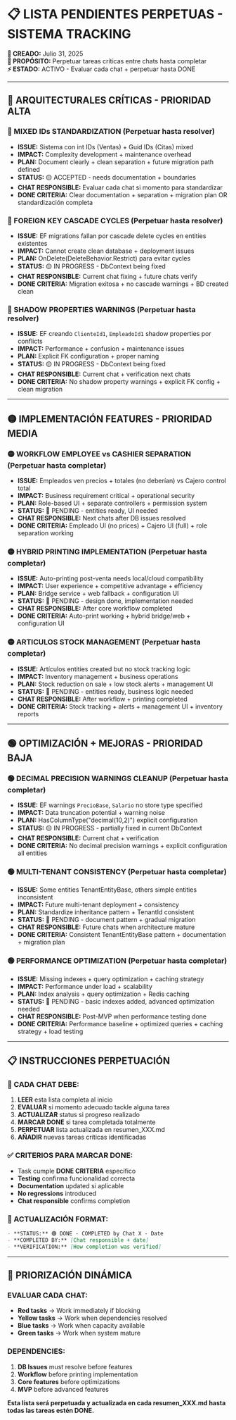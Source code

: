 # 📋 LISTA PENDIENTES PERPETUAS - SISTEMA TRACKING

**📅 CREADO:** Julio 31, 2025  
**🎯 PROPÓSITO:** Perpetuar tareas críticas entre chats hasta completar  
**⚡ ESTADO:** ACTIVO - Evaluar cada chat + perpetuar hasta DONE  

---

## 🚨 ARQUITECTURALES CRÍTICAS - PRIORIDAD ALTA

### **🔴 MIXED IDs STANDARDIZATION (Perpetuar hasta resolver)**
- **ISSUE:** Sistema con int IDs (Ventas) + Guid IDs (Citas) mixed
- **IMPACT:** Complexity development + maintenance overhead
- **PLAN:** Document clearly + clean separation + future migration path defined
- **STATUS:** 🟡 ACCEPTED - needs documentation + boundaries 
- **CHAT RESPONSIBLE:** Evaluar cada chat si momento para standardizar
- **DONE CRITERIA:** Clear documentation + separation + migration plan OR standardización completa

### **🔴 FOREIGN KEY CASCADE CYCLES (Perpetuar hasta resolver)**
- **ISSUE:** EF migrations fallan por cascade delete cycles en entities existentes
- **IMPACT:** Cannot create clean database + deployment issues
- **PLAN:** OnDelete(DeleteBehavior.Restrict) para evitar cycles
- **STATUS:** 🟡 IN PROGRESS - DbContext being fixed
- **CHAT RESPONSIBLE:** Current chat fixing + future chats verify
- **DONE CRITERIA:** Migration exitosa + no cascade warnings + BD created clean

### **🔴 SHADOW PROPERTIES WARNINGS (Perpetuar hasta resolver)**
- **ISSUE:** EF creando `ClienteId1`, `EmpleadoId1` shadow properties por conflicts
- **IMPACT:** Performance + confusion + maintenance issues
- **PLAN:** Explicit FK configuration + proper naming
- **STATUS:** 🟡 IN PROGRESS - DbContext being fixed
- **CHAT RESPONSIBLE:** Current chat + verification next chats
- **DONE CRITERIA:** No shadow property warnings + explicit FK config + clean migration

---

## 🟡 IMPLEMENTACIÓN FEATURES - PRIORIDAD MEDIA

### **🟡 WORKFLOW EMPLOYEE vs CASHIER SEPARATION (Perpetuar hasta completar)**
- **ISSUE:** Empleados ven precios + totales (no deberían) vs Cajero control total
- **IMPACT:** Business requirement critical + operational security
- **PLAN:** Role-based UI + separate controllers + permission system
- **STATUS:** 🔵 PENDING - entities ready, UI needed
- **CHAT RESPONSIBLE:** Next chats after DB issues resolved
- **DONE CRITERIA:** Empleado UI (no prices) + Cajero UI (full) + role separation working

### **🟡 HYBRID PRINTING IMPLEMENTATION (Perpetuar hasta completar)**
- **ISSUE:** Auto-printing post-venta needs local/cloud compatibility
- **IMPACT:** User experience + competitive advantage + efficiency
- **PLAN:** Bridge service + web fallback + configuration UI
- **STATUS:** 🔵 PENDING - design done, implementation needed
- **CHAT RESPONSIBLE:** After core workflow completed
- **DONE CRITERIA:** Auto-print working + hybrid bridge/web + configuration UI

### **🟡 ARTICULOS STOCK MANAGEMENT (Perpetuar hasta completar)**
- **ISSUE:** Artículos entities created but no stock tracking logic
- **IMPACT:** Inventory management + business operations
- **PLAN:** Stock reduction on sale + low stock alerts + management UI
- **STATUS:** 🔵 PENDING - entities ready, business logic needed
- **CHAT RESPONSIBLE:** After workflow + printing completed
- **DONE CRITERIA:** Stock tracking + alerts + management UI + inventory reports

---

## 🟢 OPTIMIZACIÓN + MEJORAS - PRIORIDAD BAJA

### **🟢 DECIMAL PRECISION WARNINGS CLEANUP (Perpetuar hasta completar)**
- **ISSUE:** EF warnings `PrecioBase`, `Salario` no store type specified
- **IMPACT:** Data truncation potential + warning noise
- **PLAN:** HasColumnType("decimal(10,2)") explicit configuration
- **STATUS:** 🟡 IN PROGRESS - partially fixed in current DbContext
- **CHAT RESPONSIBLE:** Current chat + verification
- **DONE CRITERIA:** No decimal precision warnings + explicit configuration all entities

### **🟢 MULTI-TENANT CONSISTENCY (Perpetuar hasta completar)**
- **ISSUE:** Some entities TenantEntityBase, others simple entities inconsistent
- **IMPACT:** Future multi-tenant deployment + consistency
- **PLAN:** Standardize inheritance pattern + TenantId consistent
- **STATUS:** 🔵 PENDING - document pattern + gradual migration
- **CHAT RESPONSIBLE:** Future chats when architecture mature
- **DONE CRITERIA:** Consistent TenantEntityBase pattern + documentation + migration plan

### **🟢 PERFORMANCE OPTIMIZATION (Perpetuar hasta completar)**
- **ISSUE:** Missing indexes + query optimization + caching strategy
- **IMPACT:** Performance under load + scalability
- **PLAN:** Index analysis + query optimization + Redis caching
- **STATUS:** 🔵 PENDING - basic indexes added, advanced optimization needed
- **CHAT RESPONSIBLE:** Post-MVP when performance testing done
- **DONE CRITERIA:** Performance baseline + optimized queries + caching strategy + load testing

---

## 📋 INSTRUCCIONES PERPETUACIÓN

### **🚨 CADA CHAT DEBE:**
1. **LEER** esta lista completa al inicio
2. **EVALUAR** si momento adecuado tackle alguna tarea
3. **ACTUALIZAR** status si progreso realizado
4. **MARCAR DONE** si tarea completada totalmente
5. **PERPETUAR** lista actualizada en resumen_XXX.md
6. **AÑADIR** nuevas tareas críticas identificadas

### **✅ CRITERIOS PARA MARCAR DONE:**
- Task cumple **DONE CRITERIA** específico
- **Testing** confirma funcionalidad correcta
- **Documentation** updated si aplicable
- **No regressions** introduced
- **Chat responsible** confirms completion

### **🔄 ACTUALIZACIÓN FORMAT:**
```markdown
- **STATUS:** 🟢 DONE - COMPLETED by Chat X - Date
- **COMPLETED BY:** [Chat responsible + date]
- **VERIFICATION:** [How completion was verified]
```

---

## 🎯 PRIORIZACIÓN DINÁMICA

### **EVALUAR CADA CHAT:**
- **Red tasks** → Work immediately if blocking
- **Yellow tasks** → Work when dependencies resolved
- **Blue tasks** → Work when capacity available
- **Green tasks** → Work when system mature

### **DEPENDENCIES:**
1. **DB Issues** must resolve before features
2. **Workflow** before printing implementation
3. **Core features** before optimizations
4. **MVP** before advanced features

**Esta lista será perpetuada y actualizada en cada resumen_XXX.md hasta todas las tareas estén DONE.**